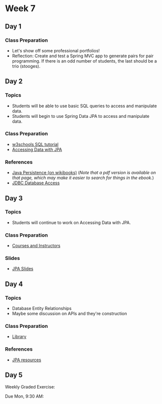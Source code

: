 # Week 7

## Day 1

### Class Preparation

-   Let's show off some professional portfolios!
-   Reflection: Create and test a Spring MVC app to generate pairs for pair programming. If there is an odd number of students, the last should be a trio (stooges).

## Day 2

### Topics

-   Students will be able to use basic SQL queries to access and manipulate data.
-   Students will begin to use Spring Data JPA to access and manipulate data.

### Class Preparation

-   [w3schools SQL tutorial](https://www.w3schools.com/sql/default.asp)
-   [Accessing Data with JPA](https://wecancodeit.github.io/java-resources/spring/getting-started-guides/accessing-data-with-jpa/)

### References

-   [Java Persistence (on wikibooks)](https://en.wikibooks.org/wiki/Java_Persistence) (_Note that a pdf version is available on that page, which may make it easier to search for things in the ebook._)
-   [JDBC Database Access](https://docs.oracle.com/javase/tutorial/jdbc/index.html)

## Day 3

### Topics

-   Students will continue to work on Accessing Data with JPA.

### Class Preparation

-   [Courses and Instructors](https://wecancodeit.github.io/java-exercises/jpa/courses-with-instructors)

### Slides

-   [JPA Slides](https://wecancodeit.github.io/java-slides/data/jpa/)

## Day 4

### Topics

-   Database Entity Relationships
-   Maybe some discussion on APIs and they're construction

### Class Preparation

-   [Library](https://github.com/WeCanCodeIT/java-exercises/blob/master/jpa/library.md)

### References

-   [JPA resources](https://wecancodeit.github.io/java-resources/data-access/jpa/#resources)

## Day 5

Weekly Graded Exercise:

Due Mon, 9:30 AM:
